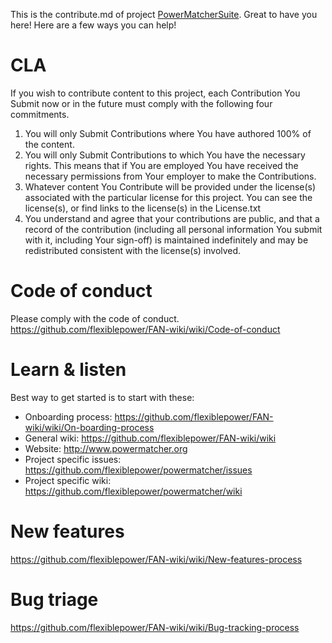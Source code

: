 This is the contribute.md of project [PowerMatcherSuite](https://github.com/flexiblepower). Great to have you here! Here are a few ways you can help!

# CLA

If you wish to contribute content to this project, each Contribution You Submit now or in the future must comply with the following four commitments.

1. You will only Submit Contributions where You have authored 100% of the content.
2. You will only Submit Contributions to which You have the necessary rights. This means that if You are employed You have received the necessary permissions from Your employer to make the Contributions.
3. Whatever content You Contribute will be provided under the license(s) associated with the particular license for this project. You can see the license(s), or find links to the license(s) in the License.txt
4. You understand and agree that your contributions are public, and that a record of the contribution (including all personal information You submit with it, including Your sign-off) is maintained indefinitely and may be redistributed consistent with the license(s) involved.

# Code of conduct

Please comply with the code of conduct.
<https://github.com/flexiblepower/FAN-wiki/wiki/Code-of-conduct>

# Learn & listen
Best way to get started is to start with these:
* Onboarding process: <https://github.com/flexiblepower/FAN-wiki/wiki/On-boarding-process>
* General wiki: <https://github.com/flexiblepower/FAN-wiki/wiki>
* Website:  <http://www.powermatcher.org>
* Project specific issues: <https://github.com/flexiblepower/powermatcher/issues>
* Project specific wiki: <https://github.com/flexiblepower/powermatcher/wiki>

# New features

<https://github.com/flexiblepower/FAN-wiki/wiki/New-features-process>

# Bug triage

<https://github.com/flexiblepower/FAN-wiki/wiki/Bug-tracking-process>

